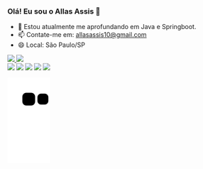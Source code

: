 

### Olá! Eu sou o Allas Assis 👋

- 🌱 Estou atualmente me aprofundando em Java e Springboot.
- 📫 Contate-me em: allasassis10@gmail.com
- 😄 Local: São Paulo/SP

<div>
  <a href="https://github.com/allasassis">
  <img height="158em" src="https://github-readme-stats.vercel.app/api?username=allasassis&show_icons=true&theme=radical&include_all_commits=true&count_private=true"/>
  <img height="158em" src="https://github-readme-stats.vercel.app/api/top-langs/?username=allasassis&layout=compact&langs_count=7&theme=radical"/>
</div>
 
 <div> 
  <a href="https://www.youtube.com/channel/UCC85o1ZX_9384iNPjPm7Mvg" target="_blank"><img src="https://img.shields.io/badge/YouTube-FF0000?style=for-the-badge&logo=youtube&logoColor=white" target="_blank"></a>
  <a href="https://instagram.com/allasassis2" target="_blank"><img src="https://img.shields.io/badge/-Instagram-%23E4405F?style=for-the-badge&logo=instagram&logoColor=white" target="_blank"></a>
 <a href="https://discord.gg/Heisk" target="_blank"><img src="https://img.shields.io/badge/Discord-7289DA?style=for-the-badge&logo=discord&logoColor=white" target="_blank"></a> 
  <a href = "mailto:allasassis10@gmail.com"><img src="https://img.shields.io/badge/-Gmail-%23333?style=for-the-badge&logo=gmail&logoColor=white" target="_blank"></a>
  <a href="https://www.linkedin.com/in/allasassis/" target="_blank"><img src="https://img.shields.io/badge/-LinkedIn-%230077B5?style=for-the-badge&logo=linkedin&logoColor=white" target="_blank"></a> 
 
  ![Snake animation](https://github.com/rafaballerini/rafaballerini/blob/output/github-contribution-grid-snake.svg)
 
</div>
  
